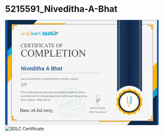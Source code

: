# 5215591\_Niveditha-A-Bhat



<img src="https://raw.githubusercontent.com/Niveditha-a-bhat/5215591_Niveditha-A-Bhat/main/Git/Git%20training%20Certificate.jpeg" alt="Git Training Certificate" width="500"/>

<img src="https://raw.githubusercontent.com/Niveditha-a-bhat/5215591_Niveditha-A-Bhat/main/SDLC/SDLC%20Certificate.jpg" alt="SDLC Certificate" width="500"/>









